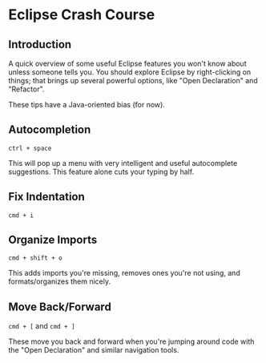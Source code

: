 # Eclipse Crash Course

## Introduction

A quick overview of some useful Eclipse features you won't know about unless someone tells you. You should explore Eclipse by right-clicking on things; that brings up several powerful options, like "Open Declaration" and "Refactor".

These tips have a Java-oriented bias (for now).

## Autocompletion

`ctrl + space`

This will pop up a menu with very intelligent and useful autocomplete suggestions. This feature alone cuts your typing by half.

## Fix Indentation

`cmd + i`

## Organize Imports

`cmd + shift + o`

This adds imports you're missing, removes ones you're not using, and formats/organizes them nicely.

## Move Back/Forward

`cmd + [` and `cmd + ]`

These move you back and forward when you're jumping around code with the "Open Declaration" and similar navigation tools.
